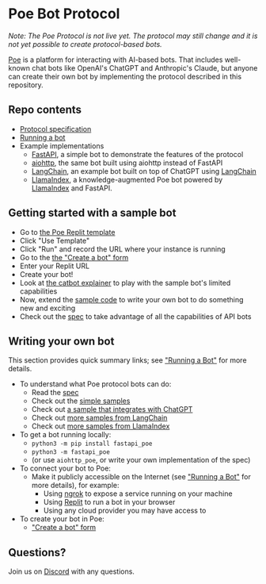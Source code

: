 # Poe Bot Protocol

_Note: The Poe Protocol is not live yet. The protocol may still change and it is not yet
possible to create protocol-based bots._

[Poe](https://poe.com) is a platform for interacting with AI-based bots. That includes
well-known chat bots like OpenAI's ChatGPT and Anthropic's Claude, but anyone can create
their own bot by implementing the protocol described in this repository.

## Repo contents

- [Protocol specification](./docs/spec.md)
- [Running a bot](./docs/running-a-bot.md)
- Example implementations
  - [FastAPI](./fastapi_poe/), a simple bot to demonstrate the features of the protocol
  - [aiohttp](./aiohttp_poe/), the same bot built using aiohttp instead of FastAPI
  - [LangChain](./langchain_poe/), an example bot built on top of ChatGPT using
    [LangChain](https://github.com/hwchase17/langchain)
  - [LlamaIndex](./llama_poe/), a knowledge-augmented Poe bot powered by
    [LlamaIndex](https://gpt-index.readthedocs.io/en/latest/) and FastAPI.

## Getting started with a sample bot

- Go to
  [the Poe Replit template](https://replit.com/@JelleZijlstra2/Poe-API-Template?v=1)
- Click "Use Template"
- Click "Run" and record the URL where your instance is running
- Go to the [the "Create a bot" form](https://poe.com/create_bot?api=1)
- Enter your Replit URL
- Create your bot!
- Look at [the catbot explainer](/docs/catbot.md) to play with the sample bot's limited
  capabilities
- Now, extend the [sample code](./fastapi_poe/src/fastapi_poe/samples/) to write your
  own bot to do something new and exciting
- Check out the [spec](/docs/spec.md) to take advantage of all the capabilities of API
  bots

## Writing your own bot

This section provides quick summary links; see ["Running a Bot"](/docs/running-a-bot.md)
for more details.

- To understand what Poe protocol bots can do:
  - Read the [spec](./docs/spec.md)
  - Check out the [simple samples](./fastapi_poe/src/fastapi_poe/samples/)
  - Check out
    [a sample that integrates with ChatGPT](./langchain_poe/src/langchain_poe/poe.py)
  - Check out
    [more samples from LangChain](https://github.com/langchain-ai/langchain-template-poe-fastapi)
  - Check out [more samples from LlamaIndex](https://github.com/run-llama/llama-api)
- To get a bot running locally:
  - `python3 -m pip install fastapi_poe`
  - `python3 -m fastapi_poe`
  - (or use `aiohttp_poe`, or write your own implementation of the spec)
- To connect your bot to Poe:
  - Make it publicly accessible on the Internet (see
    ["Running a Bot"](./docs//running-a-bot.md) for more details), for example:
    - Using [ngrok](https://ngrok.com/) to expose a service running on your machine
    - Using [Replit](https://replit.com/) to run a bot in your browser
    - Using any cloud provider you may have access to
- To create your bot in Poe:
  - ["Create a bot" form](https://poe.com/create_bot?api=1)

## Questions?

Join us on [Discord](https://discord.gg/TKxT6kBpgm) with any questions.
